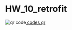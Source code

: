 # HW_10_retrofit
<img src='https://chart.googleapis.com/chart?cht=qr&chl=https%3A%2F%2Fdrive.google.com%2Fopen%3Fid%3D1_8seHtop-zap_sxDJowJfV6Jpkf9zlUT&chs=180x180&choe=UTF-8&chld=L|2' alt='qr code'><a href='http://ua.qr-code-generator.com' border='0' style='cursor:default'  rel='nofollow'> codes qr</a>
